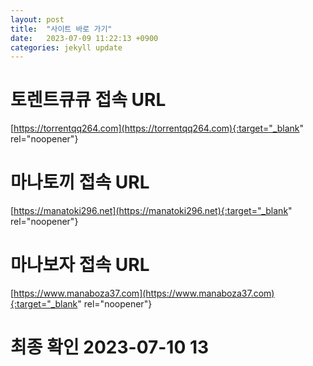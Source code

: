 ```yaml
---
layout: post
title:  "사이트 바로 가기"
date:   2023-07-09 11:22:13 +0900
categories: jekyll update
---
```

# 토렌트큐큐 접속 URL
[https://torrentqq264.com](https://torrentqq264.com){:target="_blank" rel="noopener"}

# 마나토끼 접속 URL
[https://manatoki296.net](https://manatoki296.net){:target="_blank" rel="noopener"}

# 마나보자 접속 URL
[https://www.manaboza37.com](https://www.manaboza37.com){:target="_blank" rel="noopener"}

# 최종 확인 2023-07-10 13

[torrentqq]: https://torrentqq264.com
[manatoki]: https://manatoki296.net
[manaboza]: https://www.manaboza37.com